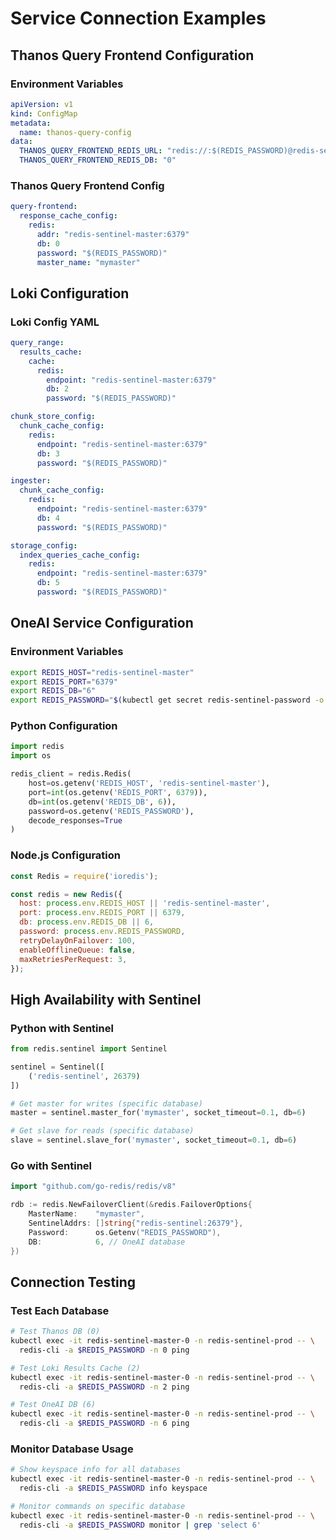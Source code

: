 # Service Connection Examples

## Thanos Query Frontend Configuration

### Environment Variables
```yaml
apiVersion: v1
kind: ConfigMap
metadata:
  name: thanos-query-config
data:
  THANOS_QUERY_FRONTEND_REDIS_URL: "redis://:$(REDIS_PASSWORD)@redis-sentinel-master:6379/0"
  THANOS_QUERY_FRONTEND_REDIS_DB: "0"
```

### Thanos Query Frontend Config
```yaml
query-frontend:
  response_cache_config:
    redis:
      addr: "redis-sentinel-master:6379"
      db: 0
      password: "$(REDIS_PASSWORD)"
      master_name: "mymaster"
```

## Loki Configuration

### Loki Config YAML
```yaml
query_range:
  results_cache:
    cache:
      redis:
        endpoint: "redis-sentinel-master:6379"
        db: 2
        password: "$(REDIS_PASSWORD)"

chunk_store_config:
  chunk_cache_config:
    redis:
      endpoint: "redis-sentinel-master:6379" 
      db: 3
      password: "$(REDIS_PASSWORD)"

ingester:
  chunk_cache_config:
    redis:
      endpoint: "redis-sentinel-master:6379"
      db: 4
      password: "$(REDIS_PASSWORD)"

storage_config:
  index_queries_cache_config:
    redis:
      endpoint: "redis-sentinel-master:6379"
      db: 5
      password: "$(REDIS_PASSWORD)"
```

## OneAI Service Configuration

### Environment Variables
```bash
export REDIS_HOST="redis-sentinel-master"
export REDIS_PORT="6379"
export REDIS_DB="6"
export REDIS_PASSWORD="$(kubectl get secret redis-sentinel-password -o jsonpath='{.data.password}' | base64 -d)"
```

### Python Configuration
```python
import redis
import os

redis_client = redis.Redis(
    host=os.getenv('REDIS_HOST', 'redis-sentinel-master'),
    port=int(os.getenv('REDIS_PORT', 6379)),
    db=int(os.getenv('REDIS_DB', 6)),
    password=os.getenv('REDIS_PASSWORD'),
    decode_responses=True
)
```

### Node.js Configuration
```javascript
const Redis = require('ioredis');

const redis = new Redis({
  host: process.env.REDIS_HOST || 'redis-sentinel-master',
  port: process.env.REDIS_PORT || 6379,
  db: process.env.REDIS_DB || 6,
  password: process.env.REDIS_PASSWORD,
  retryDelayOnFailover: 100,
  enableOfflineQueue: false,
  maxRetriesPerRequest: 3,
});
```

## High Availability with Sentinel

### Python with Sentinel
```python
from redis.sentinel import Sentinel

sentinel = Sentinel([
    ('redis-sentinel', 26379)
])

# Get master for writes (specific database)
master = sentinel.master_for('mymaster', socket_timeout=0.1, db=6)

# Get slave for reads (specific database)  
slave = sentinel.slave_for('mymaster', socket_timeout=0.1, db=6)
```

### Go with Sentinel
```go
import "github.com/go-redis/redis/v8"

rdb := redis.NewFailoverClient(&redis.FailoverOptions{
    MasterName:    "mymaster",
    SentinelAddrs: []string{"redis-sentinel:26379"},
    Password:      os.Getenv("REDIS_PASSWORD"),
    DB:            6, // OneAI database
})
```

## Connection Testing

### Test Each Database
```bash
# Test Thanos DB (0)
kubectl exec -it redis-sentinel-master-0 -n redis-sentinel-prod -- \
  redis-cli -a $REDIS_PASSWORD -n 0 ping

# Test Loki Results Cache (2)
kubectl exec -it redis-sentinel-master-0 -n redis-sentinel-prod -- \
  redis-cli -a $REDIS_PASSWORD -n 2 ping

# Test OneAI DB (6)
kubectl exec -it redis-sentinel-master-0 -n redis-sentinel-prod -- \
  redis-cli -a $REDIS_PASSWORD -n 6 ping
```

### Monitor Database Usage
```bash
# Show keyspace info for all databases
kubectl exec -it redis-sentinel-master-0 -n redis-sentinel-prod -- \
  redis-cli -a $REDIS_PASSWORD info keyspace

# Monitor commands on specific database
kubectl exec -it redis-sentinel-master-0 -n redis-sentinel-prod -- \
  redis-cli -a $REDIS_PASSWORD monitor | grep 'select 6'
```
